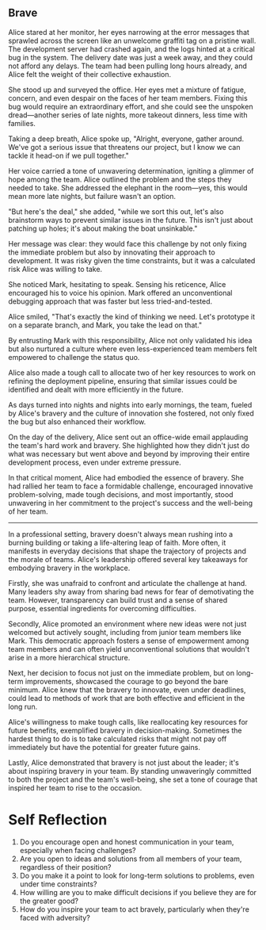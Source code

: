 ## Brave

Alice stared at her monitor, her eyes narrowing at the error messages that sprawled across the screen like an unwelcome graffiti tag on a pristine wall. The development server had crashed again, and the logs hinted at a critical bug in the system. The delivery date was just a week away, and they could not afford any delays. The team had been pulling long hours already, and Alice felt the weight of their collective exhaustion.

She stood up and surveyed the office. Her eyes met a mixture of fatigue, concern, and even despair on the faces of her team members. Fixing this bug would require an extraordinary effort, and she could see the unspoken dread—another series of late nights, more takeout dinners, less time with families.

Taking a deep breath, Alice spoke up, "Alright, everyone, gather around. We've got a serious issue that threatens our project, but I know we can tackle it head-on if we pull together."

Her voice carried a tone of unwavering determination, igniting a glimmer of hope among the team. Alice outlined the problem and the steps they needed to take. She addressed the elephant in the room—yes, this would mean more late nights, but failure wasn't an option.

"But here's the deal," she added, "while we sort this out, let's also brainstorm ways to prevent similar issues in the future. This isn't just about patching up holes; it's about making the boat unsinkable."

Her message was clear: they would face this challenge by not only fixing the immediate problem but also by innovating their approach to development. It was risky given the time constraints, but it was a calculated risk Alice was willing to take.

She noticed Mark, hesitating to speak. Sensing his reticence, Alice encouraged his to voice his opinion. Mark offered an unconventional debugging approach that was faster but less tried-and-tested.

Alice smiled, "That's exactly the kind of thinking we need. Let's prototype it on a separate branch, and Mark, you take the lead on that."

By entrusting Mark with this responsibility, Alice not only validated his idea but also nurtured a culture where even less-experienced team members felt empowered to challenge the status quo.

Alice also made a tough call to allocate two of her key resources to work on refining the deployment pipeline, ensuring that similar issues could be identified and dealt with more efficiently in the future.

As days turned into nights and nights into early mornings, the team, fueled by Alice's bravery and the culture of innovation she fostered, not only fixed the bug but also enhanced their workflow.

On the day of the delivery, Alice sent out an office-wide email applauding the team's hard work and bravery. She highlighted how they didn't just do what was necessary but went above and beyond by improving their entire development process, even under extreme pressure.

In that critical moment, Alice had embodied the essence of bravery. She had rallied her team to face a formidable challenge, encouraged innovative problem-solving, made tough decisions, and most importantly, stood unwavering in her commitment to the project's success and the well-being of her team.

---

In a professional setting, bravery doesn't always mean rushing into a burning building or taking a life-altering leap of faith. More often, it manifests in everyday decisions that shape the trajectory of projects and the morale of teams. Alice's leadership offered several key takeaways for embodying bravery in the workplace.

Firstly, she was unafraid to confront and articulate the challenge at hand. Many leaders shy away from sharing bad news for fear of demotivating the team. However, transparency can build trust and a sense of shared purpose, essential ingredients for overcoming difficulties.

Secondly, Alice promoted an environment where new ideas were not just welcomed but actively sought, including from junior team members like Mark. This democratic approach fosters a sense of empowerment among team members and can often yield unconventional solutions that wouldn't arise in a more hierarchical structure.

Next, her decision to focus not just on the immediate problem, but on long-term improvements, showcased the courage to go beyond the bare minimum. Alice knew that the bravery to innovate, even under deadlines, could lead to methods of work that are both effective and efficient in the long run.

Alice's willingness to make tough calls, like reallocating key resources for future benefits, exemplified bravery in decision-making. Sometimes the hardest thing to do is to take calculated risks that might not pay off immediately but have the potential for greater future gains.

Lastly, Alice demonstrated that bravery is not just about the leader; it's about inspiring bravery in your team. By standing unwaveringly committed to both the project and the team's well-being, she set a tone of courage that inspired her team to rise to the occasion.

# Self Reflection

1. Do you encourage open and honest communication in your team, especially when facing challenges?
2. Are you open to ideas and solutions from all members of your team, regardless of their position?
3. Do you make it a point to look for long-term solutions to problems, even under time constraints?
4. How willing are you to make difficult decisions if you believe they are for the greater good?
5. How do you inspire your team to act bravely, particularly when they're faced with adversity?
